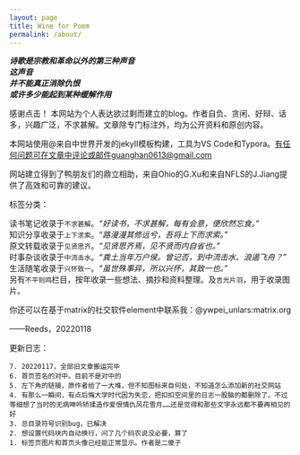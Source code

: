 ```yaml
---
layout: page
title: Wine for Poem
permalink: /about/
---
```



***诗歌是宗教和革命以外的第三种声音***  
***这声音***  
***并不能真正消除仇恨***  
***或许多少能起到某种缓解作用***  

 
感谢点击！
本网站为个人表达欲过剩而建立的blog。作者自负、贪闲、好辩、话多，兴趣广泛，不求甚解。文章除专门标注外，均为公开资料和原创内容。

本网站使用@来自中世界开发的jekyII模板构建，工具为VS Code和Typora。有任何问题可在文章中评论或邮件guanghan0613@gmail.com  

网站建立得到了鸭朋友们的鼎立相助，来自Ohio的G.Xu和来自NFLS的J.Jiang提供了高效和可靠的建议。

标签分类：
 
读书笔记收录于`不求甚解`。*“好读书，不求甚解，每有会意，便欣然忘食。”*  
知识分享收录于`上下求索`。*“路漫漫其修远兮，吾将上下而求索。”*  
原文转载收录于`见贤思齐`。*“见贤思齐焉，见不贤而内自省也。”*  
时事杂谈收录于`中流击水`。*“粪土当年万户侯。曾记否，到中流击水、浪遏飞舟？”*  
生活随笔收录于`兴怀致一`。*“虽世殊事异，所以兴怀，其致一也。”*  
另有`不平则鸣`栏目，按年收录一些想法、摘抄和资料整理。及`吉光片羽`，用于收录图片。

你还可以在基于matrix的社交软件element中联系我：@ywpei_unlars:matrix.org
  
——Reeds，20220118

更新日志：

    7. 20220117，全部旧文章搬运完毕
    6. 首页签名的对中。目前不是对中的
    5. 左下角的链接，原作者给了一大堆，但不知图标来自何处，不知道怎么添加新的社交网站
    4. 有那么一瞬间，有点后悔大学时代因为失恋，把扣扣空间里的日志一股脑的都删除了。不过等细想了当时的无病呻吟矫揉造作爱恨情仇风花雪月……还是觉得和那些文字永远都不要再相见的好
    3. 总目录符号识别bug，已解决
    2. 想设置代码块内自动换行，问了几个码农说没必要，算了
    1. 标签页图片和首页头像已经能正常显示。作者是二傻子





  

